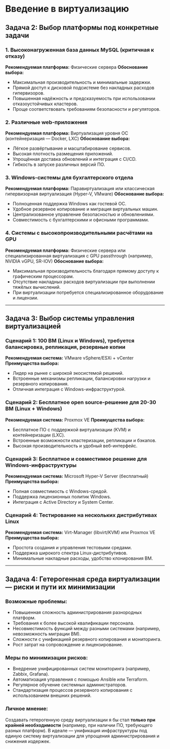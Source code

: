 # Введение в виртуализацию

## Задача 2: Выбор платформы под конкретные задачи

### 1. Высоконагруженная база данных MySQL (критичная к отказу)

**Рекомендуемая платформа:** Физические сервера
**Обоснование выбора:**

* Максимальная производительность и минимальные задержки.
* Прямой доступ к дисковой подсистеме без накладных расходов гипервизоров.
* Повышенная надёжность и предсказуемость при использовании отказоустойчивых кластеров.
* Проще соответствовать требованиям безопасности и регуляторов.

### 2. Различные web-приложения

**Рекомендуемая платформа:** Виртуализация уровня ОС (контейнеризация — Docker, LXC)
**Обоснование выбора:**

* Лёгкое развёртывание и масштабирование сервисов.
* Высокая плотность размещения приложений.
* Упрощённая доставка обновлений и интеграция с CI/CD.
* Гибкость в запуске различных версий ПО.

### 3. Windows-системы для бухгалтерского отдела

**Рекомендуемая платформа:** Паравиртуализация или классическая гипервизорная виртуализация (Hyper-V, VMware)
**Обоснование выбора:**

* Полноценная поддержка Windows как гостевой ОС.
* Удобное резервное копирование и миграция виртуальных машин.
* Централизованное управление безопасностью и обновлениями.
* Совместимость с бухгалтерскими и офисными программами.

### 4. Системы с высокопроизводительными расчётами на GPU

**Рекомендуемая платформа:** Физические сервера или специализированная виртуализация с GPU passthrough (например, NVIDIA vGPU, SR-IOV)
**Обоснование выбора:**

* Максимальная производительность благодаря прямому доступу к графическим процессорам.
* Отсутствие накладных расходов виртуализации при выполнении тяжёлых вычислений.
* При виртуализации потребуется специализированное оборудование и лицензии.

---

## Задача 3: Выбор системы управления виртуализацией

### Сценарий 1: 100 ВМ (Linux и Windows), требуется балансировка, репликация, резервные копии

**Рекомендуемая система:** VMware vSphere/ESXi + vCenter
**Преимущества выбора:**

* Лидер на рынке с широкой экосистемой решений.
* Встроенные механизмы репликации, балансировки нагрузки и резервного копирования.
* Отличная интеграция с Windows-инфраструктурой.

### Сценарий 2: Бесплатное open source-решение для 20-30 ВМ (Linux + Windows)

**Рекомендуемая система:** Proxmox VE
**Преимущества выбора:**

* Бесплатное ПО с поддержкой виртуализации (KVM) и контейнеризации (LXC).
* Встроенные возможности кластеризации, репликации и бэкапов.
* Высокая производительность и удобный веб-интерфейс.

### Сценарий 3: Бесплатное и совместимое решение для Windows-инфраструктуры

**Рекомендуемая система:** Microsoft Hyper-V Server (бесплатный)
**Преимущества выбора:**

* Полная совместимость с Windows-средой.
* Поддержка лицензионных политик Windows.
* Интеграция с Active Directory и System Center.

### Сценарий 4: Тестирование на нескольких дистрибутивах Linux

**Рекомендуемая система:** Virt-Manager (libvirt/KVM) или Proxmox VE
**Преимущества выбора:**

* Простота создания и управления тестовыми средами.
* Поддержка широкого спектра Linux-дистрибутивов.
* Минимальные накладные расходы, удобство клонирования ВМ.

---

## Задача 4: Гетерогенная среда виртуализации — риски и пути их минимизации

### Возможные проблемы:

* Повышенная сложность администрирования разнородных платформ.
* Требования к более высокой квалификации персонала.
* Несовместимость функций между разными системами (например, невозможность миграции ВМ).
* Сложности с унификацией резервного копирования и мониторинга.
* Рост затрат на сопровождение и лицензирование.

### Меры по минимизации рисков:

* Внедрение унифицированных систем мониторинга (например, Zabbix, Grafana).
* Автоматизация управления с помощью Ansible или Terraform.
* Регулярное обучение системных администраторов.
* Стандартизация процессов резервного копирования с использованием внешних решений.

### Личное мнение:

Создавать гетерогенную среду виртуализации я бы стал **только при крайней необходимости** (например, при наличии ПО, требующего разных платформ). В идеале — унификация инфраструктуры под единую систему виртуализации для упрощения администрирования и снижения издержек.

